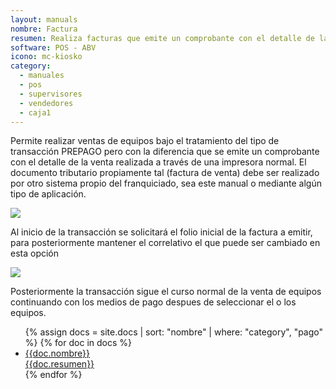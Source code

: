 ```yaml
---
layout: manuals
nombre: Factura
resumen: Realiza facturas que emite un comprobante con el detalle de la venta a través de una impresora normal.
software: POS - ABV
icono: mc-kiosko
category:
  - manuales
  - pos
  - supervisores
  - vendedores
  - caja1
---
```

Permite realizar ventas de equipos bajo el tratamiento del tipo de transacción PREPAGO pero con la diferencia que se emite un comprobante con el detalle de la venta realizada a través de una impresora normal. El documento tributario propiamente tal (factura de venta) debe ser realizado por otro sistema propio del franquiciado, sea este manual o mediante algún tipo de aplicación.

<p class="centrado"><img src="{{site.baseurl}}/docs/pos/img/facturas/1.png"></p>

Al inicio de la transacción se solicitará el folio inicial de la factura a emitir, para posteriormente mantener el correlativo el que puede ser cambiado en esta opción

<p class="centrado"><img src="{{site.baseurl}}/docs/pos/img/facturas/2.png"></p>

Posteriormente la transacción sigue el curso normal de la venta de equipos continuando con los medios de pago despues de seleccionar el o los equipos.

<ul class="nav nav-tabs nav-stacked">
	{% assign docs = site.docs | sort: "nombre" | where: "category", "pago" %}
	{% for doc in docs %}
	<li class="media"><a href="{{site.baseurl}}{{doc.url}}">
	<div class="pull-left"><i class="{{doc.icono}} media-object"></i></div>
	<div class="media-body">
	<div class="media-heading">{{doc.nombre}}</div>
	<div class="media-p">{{doc.resumen}}</div>
	</div></a></li>
	{% endfor %}
</ul>